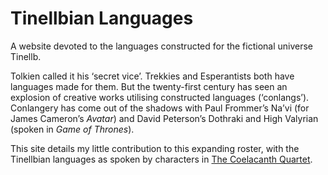 # Tinellbian Languages
A website devoted to the languages constructed for the fictional universe Tinellb.

Tolkien called it his &lsquo;secret vice&rsquo;. Trekkies and Esperantists both have languages made for them. But the twenty-first century has seen an explosion of creative works utilising constructed languages (&lsquo;conlangs&rsquo;). Conlangery has come out of the shadows with Paul Frommer&rsquo;s Na&rsquo;vi (for James Cameron&rsquo;s *Avatar*) and David Peterson&rsquo;s Dothraki and High Valyrian (spoken in *Game of Thrones*).

This site details my little contribution to this expanding roster, with the Tinellbian languages as spoken by characters in [The Coelacanth Quartet](http://coelacanthquartet.tinellb.com).

